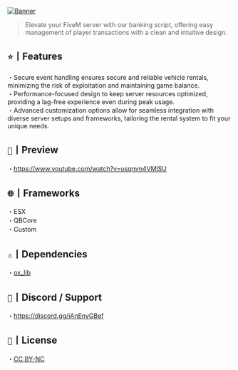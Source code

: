 [![Banner](https://i.imgur.com/Y123Git.png)](https://discord.gg/jAnEnyGBef)
> Elevate your FiveM server with our banking script, offering easy management of player transactions with a clean and intuitive design.

## ` ⭐ `丨Features
・Secure event handling ensures secure and reliable vehicle rentals, minimizing the risk of exploitation and maintaining game balance.<br>・Performance-focused design to keep server resources optimized, providing a lag-free experience even during peak usage.<br>・Advanced customization options allow for seamless integration with diverse server setups and frameworks, tailoring the rental system to fit your unique needs.

## ` 📸 `丨Preview
・https://www.youtube.com/watch?v=usqmm4VMlSU

## ` 🌐 `丨Frameworks
・ESX<br>・QBCore<br>・Custom

## ` ⚠️ `丨Dependencies
・[ox_lib](https://github.com/overextended/ox_lib/releases/)

## ` 🔗 `丨Discord / Support
・https://discord.gg/jAnEnyGBef

## ` 📄 `丨License
・[CC BY-NC](https://creativecommons.org/licenses/by-nc/4.0/)
